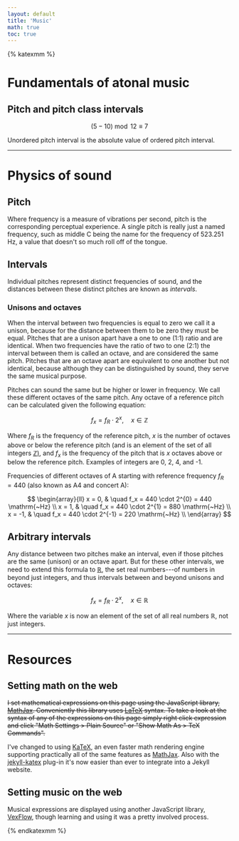 ```yaml
---
layout: default
title: 'Music'
math: true
toc: true
---
```


<!-- VexFlow -->
<script type='text/javascript' src='https://unpkg.com/vexflow/releases/vexflow-min.js'></script>
<script type='text/javascript'>
var VF = Vex.Flow;

var renderer_width = 600;
var renderer_height = 100;
var stave_total_width = 600;
var NOTES = {
    0:  'C', 1:  'C#',
    2:  'D', 3:  'D#',
    4:  'E',
    5:  'F', 6:  'F#',
    7:  'G', 8:  'G#',
    9:  'A', 10: 'A#',
    11: 'B'
};

function helper(div, data) {
    var groups = data.split('|');
	var num_staves = groups.length;
	var stave_width = stave_total_width / num_staves;

    var factory = new VF.Factory({
        renderer: {
            elementId: div,
            width: renderer_width,
            height: renderer_height
        }
    });
    var score = factory.EasyScore();
	var context = factory.getContext();

    groups.forEach(function(notes, i) {
        var stave = new VF.Stave(i*stave_width, 0, stave_width);
        var notes = score.notes(notes);
        if (i == 0)
            stave.addClef('treble');
		if (i == num_staves - 1)
            stave.setEndBarType(VF.Barline.type.END);
		else
            stave.setEndBarType(VF.Barline.type.DOUBLE);
        stave.setContext(context).draw();
        VF.Formatter.FormatAndDraw(context, stave, notes);
    });
}

function random_note() {
    return NOTES[Math.floor(12*Math.random())].concat('4');
}

function random_notes(n) {
    var notes = new Array(n);
    for (var i = 0; i < notes.length; i++)
        notes[i] = random_note();
    return notes;
}

function random_staff_notes(n) {
    var notes = random_notes(n);
    return [notes[0].concat('/q')].concat(notes.slice(1)).join(',');
}
</script>

{% katexmm %}

<div class='vexflow' data='random'></div>

# Fundamentals of atonal music

## Pitch and pitch class intervals

$$
(5-10)\bmod 12\equiv 7
$$

<div class='vexflow' data='C4/q,D4|E4/q,F4|G4/q,A4'></div>

Unordered pitch interval is the absolute value of ordered pitch interval.

---

# Physics of sound

## Pitch

Where frequency is a measure of vibrations per second, pitch is the
corresponding perceptual experience. A single pitch is really just a named
frequency, such as middle C being the name for the frequency of 523.251 Hz,
a value that doesn't so much roll off of the tongue.

## Intervals

Individual pitches represent distinct frequencies of sound, and the distances
between these distinct pitches are known as *intervals*.

### Unisons and octaves

When the interval between two frequencies is equal to zero we call it a unison,
because for the distance between them to be zero they must be equal. Pitches
that are a unison apart have a one to one (1:1) ratio and are identical. When
two frequencies have the ratio of two to one (2:1) the interval between them is
called an octave, and are considered the same pitch. Pitches that are an octave
apart are equivalent to one another but not identical, because although they can
be distinguished by sound, they serve the same musical purpose.

Pitches can sound the same but be higher or lower in frequency. We call these
different octaves of the same pitch. Any octave of a reference pitch can be
calculated given the following equation:

$$
f_x = f_R \cdot 2^x, \quad x \in \mathbb{Z}
$$

Where $f_R$ is the frequency of the reference pitch, $x$ is the number
of octaves above or below the reference pitch (and is an element of the set of
all integers [$\mathbb{Z}$)][integers], and $f_x$ is the frequency of
the pitch that is $x$ octaves above or below the reference pitch. Examples
of integers are 0, 2, 4, and -1.

[integers]: https://en.wikipedia.org/wiki/Integer

Frequencies of different octaves of A starting with
reference frequency $f_R = 440$ (also known as A4 and concert A):

$$
\begin{array}{ll}
x = 0, & \quad f_x = 440 \cdot 2^{0} = 440 \mathrm{~Hz} \\
x = 1, & \quad f_x = 440 \cdot 2^{1} = 880 \mathrm{~Hz} \\
x = -1, & \quad f_x = 440 \cdot 2^{-1} = 220 \mathrm{~Hz} \\
\end{array}
$$

## Arbitrary intervals

Any distance between two pitches make an interval, even if those pitches are the
same (unison) or an octave apart. But for these other intervals, we need to
extend this formula to [$\mathbb{R}$][real], the set real numbers---of
numbers in beyond just integers, and thus intervals between and beyond unisons
and octaves:

[real]: https://en.wikipedia.org/wiki/Real_number

$$
f_x = f_R \cdot 2^x, \quad x \in \mathbb{R}
$$

Where the variable $x$ is now an element of the set of all real numbers
$\mathbb{R}$, not just integers.

---

# Resources

<h2 class='no_toc'>
Setting math on the web
</h2>

~~I set mathematical expressions on this page using the JavaScript library,
[MathJax][mathjax]. Conveniently this library uses [LaTeX][latex] syntax. To
take a look at the syntax of any of the expressions on this page simply right
click expression and click "Math Settings > Plain Source" or "Show Math As > TeX
Commands".~~

I've changed to using [KaTeX](https://katex.org/), an even faster math rendering engine supporting
practically all of the same features as [MathJax][mathjax]. Also with the [jekyll-katex][] plug-in
it's now easier than ever to integrate into a Jekyll website.

<h2 class='no_toc'>
Setting music on the web
</h2>

Musical expressions are displayed using another JavaScript library, [VexFlow][vexflow],
though learning and using it was a pretty involved process.

<!-- Links -->
[mathjax]: https://www.mathjax.org/
[latex]: https://www.mathjax.org/
[VexFlow]: https://github.com/0xfe/vexflow
[lydown]: http://ciconia.github.io/lydown/
[jekyll-katex]: https://github.com/linjer/jekyll-katex

{% endkatexmm %}

<script>
$(".vexflow").each(function() {
    var data = $(this).attr('data');
    if (data == 'random') {
        var data = Array(3);
        for (var i = 0; i < data.length; i++)
            data[i] = random_staff_notes(2) 
        helper(this, data.join('|'));
    } else {
        helper(this, data);
    }
});
</script>
